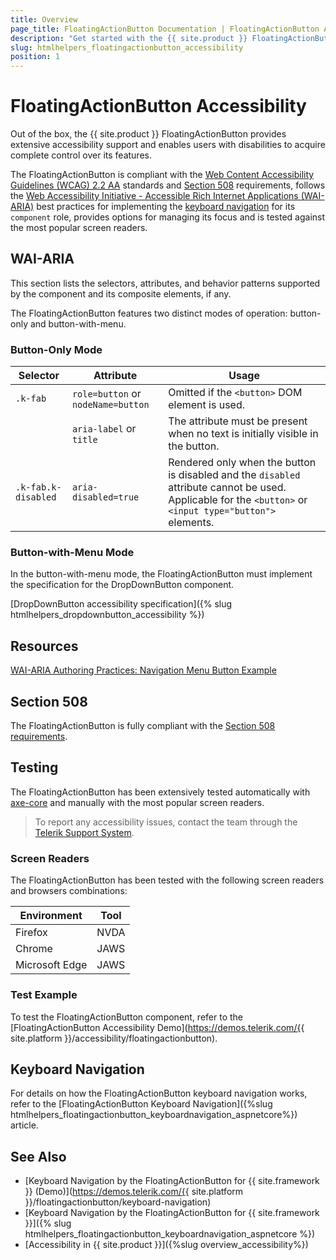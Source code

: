 ```yaml
---
title: Overview
page_title: FloatingActionButton Documentation | FloatingActionButton Accessibility
description: "Get started with the {{ site.product }} FloatingActionButton and learn about its accessibility support for WAI-ARIA, Section 508, and WCAG 2.2."
slug: htmlhelpers_floatingactionbutton_accessibility
position: 1
---
```


# FloatingActionButton Accessibility





Out of the box, the {{ site.product }} FloatingActionButton provides extensive accessibility support and enables users with disabilities to acquire complete control over its features.


The FloatingActionButton is compliant with the [Web Content Accessibility Guidelines (WCAG) 2.2 AA](https://www.w3.org/TR/WCAG22/) standards and [Section 508](https://www.section508.gov/) requirements, follows the [Web Accessibility Initiative - Accessible Rich Internet Applications (WAI-ARIA)](https://www.w3.org/WAI/ARIA/apg/) best practices for implementing the [keyboard navigation](#keyboard-navigation) for its `component` role, provides options for managing its focus and is tested against the most popular screen readers.

## WAI-ARIA


This section lists the selectors, attributes, and behavior patterns supported by the component and its composite elements, if any.


The FloatingActionButton features two distinct modes of operation: button-only and button-with-menu.

### Button-Only Mode

| Selector | Attribute | Usage |
| -------- | --------- | ----- |
| `.k-fab` | `role=button` or `nodeName=button` | Omitted if the `<button>` DOM element is used. |
|  | `aria-label` or `title` | The attribute must be present when no text is initially visible in the button. |
| `.k-fab.k-disabled` | `aria-disabled=true` | Rendered only when the button is disabled and the `disabled` attribute cannot be used. Applicable for the `<button>` or `<input type="button">` elements. |

### Button-with-Menu Mode


In the button-with-menu mode, the FloatingActionButton must implement the specification for the DropDownButton component.

[DropDownButton accessibility specification]({% slug htmlhelpers_dropdownbutton_accessibility %})

## Resources

[WAI-ARIA Authoring Practices: Navigation Menu Button Example](https://www.w3.org/WAI/ARIA/apg/example-index/menu-button/menu-button-links.html)

## Section 508


The FloatingActionButton is fully compliant with the [Section 508 requirements](http://www.section508.gov/).

## Testing


The FloatingActionButton has been extensively tested automatically with [axe-core](https://github.com/dequelabs/axe-core) and manually with the most popular screen readers.

> To report any accessibility issues, contact the team through the [Telerik Support System](https://www.telerik.com/account/support-center).

### Screen Readers


The FloatingActionButton has been tested with the following screen readers and browsers combinations:

| Environment | Tool |
| ----------- | ---- |
| Firefox | NVDA |
| Chrome | JAWS |
| Microsoft Edge | JAWS |



### Test Example

To test the FloatingActionButton component, refer to the [FloatingActionButton Accessibility Demo](https://demos.telerik.com/{{ site.platform }}/accessibility/floatingactionbutton).

## Keyboard Navigation

For details on how the FloatingActionButton keyboard navigation works, refer to the [FloatingActionButton Keyboard Navigation]({%slug htmlhelpers_floatingactionbutton_keyboardnavigation_aspnetcore%}) article.

## See Also

* [Keyboard Navigation by the FloatingActionButton for {{ site.framework }} (Demo)](https://demos.telerik.com/{{ site.platform }}/floatingactionbutton/keyboard-navigation)
* [Keyboard Navigation by the FloatingActionButton for {{ site.framework }}]({% slug htmlhelpers_floatingactionbutton_keyboardnavigation_aspnetcore %})
* [Accessibility in {{ site.product }}]({%slug overview_accessibility%})